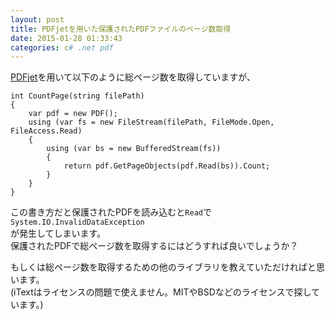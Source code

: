 ```yaml
---
layout: post
title: PDFjetを用いた保護されたPDFファイルのページ数取得
date: 2015-01-28 01:33:43
categories: c# .net pdf
---
```

<p><a href="http://pdfjet.com/os/edition.html" rel="nofollow">PDFjet</a>を用いて以下のように総ページ数を取得していますが、</p>

<pre><code>int CountPage(string filePath)
{
    var pdf = new PDF();
    using (var fs = new FileStream(filePath, FileMode.Open, FileAccess.Read)
    {
        using (var bs = new BufferedStream(fs))
        {
            return pdf.GetPageObjects(pdf.Read(bs)).Count;
        }
    }
}
</code></pre>

<p>この書き方だと保護されたPDFを読み込むと<code>Read</code>で<code>System.IO.InvalidDataException</code><br>
が発生してしまいます。<br>
保護されたPDFで総ページ数を取得するにはどうすれば良いでしょうか？</p>

<p>もしくは総ページ数を取得するための他のライブラリを教えていただければと思います。<br>
(iTextはライセンスの問題で使えません。MITやBSDなどのライセンスで探しています。)</p>
